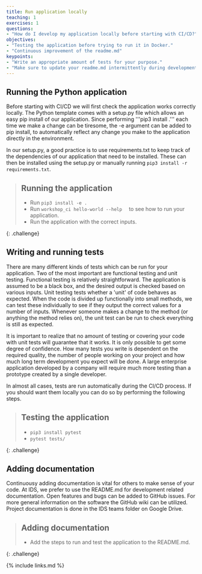 ```yaml
---
title: Run application locally
teaching: 1
exercises: 1
questions:
- "How do I develop my application locally before starting with CI/CD?"
objectives:
- "Testing the application before trying to run it in Docker."
- "Continuous improvement of the readme.md"
keypoints:
- "Write an appropriate amount of tests for your purpose."
- "Make sure to update your readme.md intermittently during development."
---
```


## Running the Python application

Before starting with CI/CD we will first check the application works correctly locally. The Python template comes with a setup.py file which allows an easy pip install of our application. Since performing '''pip3 install .''' each time we make a change can be tiresome, the -e argument can be added to pip install, to automatically reflect any change you make to the application directly in the environment.

In our setup.py, a good practice is to use requirements.txt to keep track of the dependencies of our application that need to be installed. These can then be installed using the setup.py or manually running ```pip3 install -r requirements.txt```.

> ## Running the application
>
> * Run ```pip3 install -e .  ```
> * Run ```workshop_ci hello-world --help  ``` to see how to run your application.
> * Run the application with the correct inputs.
>
{: .challenge}

## Writing and running tests

There are many different kinds of tests which can be run for your application. Two of the most important are functional testing and unit testing. Functional testing is relatively straightforward. The application is assumed to be a black box, and the desired output is checked based on various inputs. Unit testing tests whether a 'unit' of code behaves as expected. When the code is divided up functionally into small methods, we can test these individually to see if they output the correct values for a number of inputs. Whenever someone makes a change to the method (or anything the method relies on), the unit test can be run to check everything is still as expected.

It is important to realize that no amount of testing or covering your code with unit tests will guarantee that it works. It is only possible to get some degree of confidence. How many tests you write is dependent on the required quality, the number of people working on your project and how much long term development you expect will be done. A large enterprise application developed by a company will require much more testing than a prototype created by a single developer. 

In almost all cases, tests are run automatically during the CI/CD process. If you should want them locally you can do so by performing the following steps.

> ## Testing the application
>
> *   ```pip3 install pytest ```
> *   ```pytest tests/``` 
>
{: .challenge}

## Adding documentation

Continuousy adding documentation is vital for others to make sense of your code. At IDS, we prefer to use the README.md for development related documentation. Open features and bugs can be added to GitHub issues. For more general information on the software the GitHub wiki can be utilized. Project documentation is done in the IDS teams folder on Google Drive.

> ## Adding documentation
>
> *   Add the steps to run and test the application to the README.md.
>
{: .challenge}

{% include links.md %}